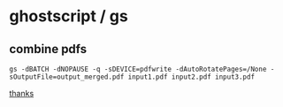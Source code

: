 # ghostscript / gs

## combine pdfs

```shell
gs -dBATCH -dNOPAUSE -q -sDEVICE=pdfwrite -dAutoRotatePages=/None -sOutputFile=output_merged.pdf input1.pdf input2.pdf input3.pdf  
```  

[thanks](https://askubuntu.com/questions/2799/how-to-merge-several-pdf-files)